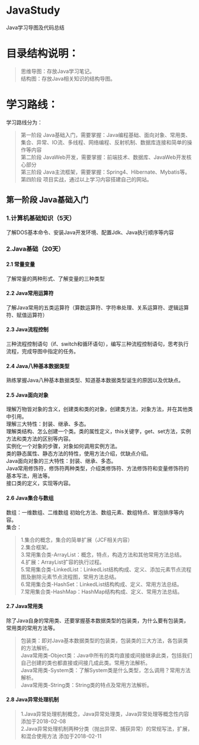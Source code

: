 # JavaStudy
Java学习导图及代码总结

# 目录结构说明：
> 思维导图：存放Java学习笔记。</br>
> 结构图：存放Java相关知识的结构导图。</br>

# 学习路线：
学习路线分为：
> 第一阶段 Java基础入门，需要掌握：Java编程基础、面向对象、常用类、集合、异常、IO流、多线程、网络编程、反射机制、数据库连接和简单的操作等内容</br>
> 第二阶段 JavaWeb开发，需要掌握：前端技术、数据库、JavaWeb开发核心部分</br>
> 第三阶段 Java主流框架，需要掌握：Spring4、Hibernate、Mybatis等。</br>
> 第四阶段 项目实战，通过以上学习内容搭建自己的网站。</br>

## 第一阶段 Java基础入门

### 1.计算机基础知识（5天）
了解DOS基本命令、安装Java开发环境、配置Jdk、Java执行顺序等内容

### 2.Java基础（20天）

#### 2.1 常量变量
了解常量的两种形式、了解变量的三种类型

#### 2.2 Java常用运算符
了解Java常用的五类运算符（算数运算符、字符串处理、关系运算符、逻辑运算符、赋值运算符）

#### 2.3 Java流程控制
三种流程控制语句（if、switch和循环语句），编写三种流程控制语句，思考执行流程，完成导图中指定的任务。

#### 2.4 Java八种基本数据类型
熟练掌握Java八种基本数据类型、知道基本数据类型诞生的原因以及优缺点。

#### 2.5 Java面向对象
理解万物皆对象的含义，创建类和类的对象，创建类方法，对象方法，并在其他类中引用。</br>
理解三大特性：封装、继承、多态。</br>
理解类结构、怎么创建一个类。类的属性定义，this关键字，get、set方法，实例方法和类方法的区别等内容。</br>
实例化一个对象的步骤，对象如何调用实例方法。</br>
类的静态属性、静态方法的特性，使用方法介绍，优缺点介绍。</br>
Java面向对象的三大特性：封装、继承、多态。</br>
Java常用修饰符，修饰符两种类型，介绍类修饰符、方法修饰符和变量修饰符的基本写法，用法等。</br>
接口类的定义，实现等内容。

#### 2.6 Java集合与数组
数组：一维数组、二维数组 初始化方法、数组元素、数组特点、冒泡排序等内容。</br>
集合：</br>
> 1.集合的概念，集合的简单扩展（JCF相关内容）</br>
> 2.集合框架。</br>
> 3.常用集合类-ArrayList：概念，特点，构造方法和其他常用方法总结。</br>
> 4.扩展：ArrayList扩容的执行过程。</br>
> 5.常用集合类-LinkedList：LinkedList结构构成、定义、添加元素节点流程图及删除元素节点流程图，常用方法总结。</br>
> 6.常用集合类-HashSet：LinkedList结构构成、定义、常用方法总结。</br>
> 7.常用集合类-HashMap：HashMap结构构成、定义、常用方法总结。</br>

#### 2.7 Java常用类
除了Java自身的常用类、还要掌握基本数据类型的包装类，为什么要有包装类，常用类的常用方法等。
> 包装类：即对Java基本数据类型的包装类，包装类的三大方法，各包装类的方法解析。</br>
> Java常用类-Object类：Java中所有的类均直接或间接继承此类，包括我们自己创建的类也都直接或间接几成此类。常用方法解析。</br>
> Java常用类-System类：了解System类是什么类型，怎么调用？常用方法解析。</br>
> Java常用类-String类：String类的特点及常用方法解析。</br>

#### 2.8 Java异常处理机制
> 1.Java异常处理机制概念，Java异常处理类，Java异常处理等概念性内容 添加于2018-02-08</br>
> 2.Java异常处理机制两种分类（抛出异常、捕获异常）的常规写法，扩展，和混合使用方法 添加于2018-02-11</br>